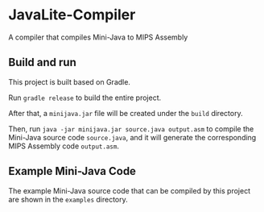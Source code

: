 # JavaLite-Compiler
A compiler that compiles Mini-Java to MIPS Assembly

## Build and run
This project is built based on Gradle.

Run `gradle release` to build the entire project.

After that, a `minijava.jar` file will be created under the `build` directory.

Then, run `java -jar minijava.jar source.java output.asm` to compile the Mini-Java source code `source.java`, and it will generate the corresponding MIPS Assembly code `output.asm`.

## Example Mini-Java Code
The example Mini-Java source code that can be compiled by this project are shown in the `examples` directory.
